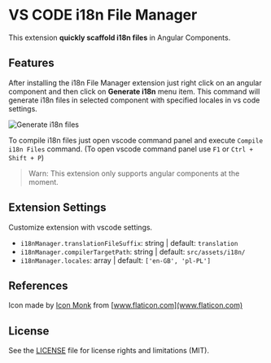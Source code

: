 # VS CODE i18n File Manager

This extension **quickly scaffold i18n files** in Angular Components.

## Features

After installing the i18n File Manager extension just right click on an angular component and then click on **Generate i18n** menu item. This command will generate i18n files in selected component with specified locales in vs code settings.

![Generate i18n files](https://fintecardstaticfiles.blob.core.windows.net/vscode-extension-images/usage.gif)

To compile i18n files just open vscode command panel and execute `Compile i18n Files` command. (To open vscode command panel use `F1` or `Ctrl + Shift + P`)

> Warn: This extension only supports angular components at the moment.

## Extension Settings

Customize extension with vscode settings.

* `i18nManager.translationFileSuffix`: string | default: `translation`
* `i18nManager.compilerTargetPath`: string | default: `src/assets/i18n/`
* `i18nManager.locales`: array | default: `['en-GB', 'pl-PL']`

## References

Icon made by [Icon Monk](https://www.flaticon.com/authors/icon-monk) from [www.flaticon.com](www.flaticon.com)

## License

See the [LICENSE]() file for license rights and limitations (MIT).